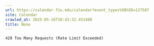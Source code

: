 ```yaml
---
url: https://calendar.fiu.edu/calendar?event_types%5B%5D=127587
site: Calendar
crawled_at: 2025-05-16T10:43:32.451408
title: None
---
```


```
429 Too Many Requests (Rate Limit Exceeded)

```

